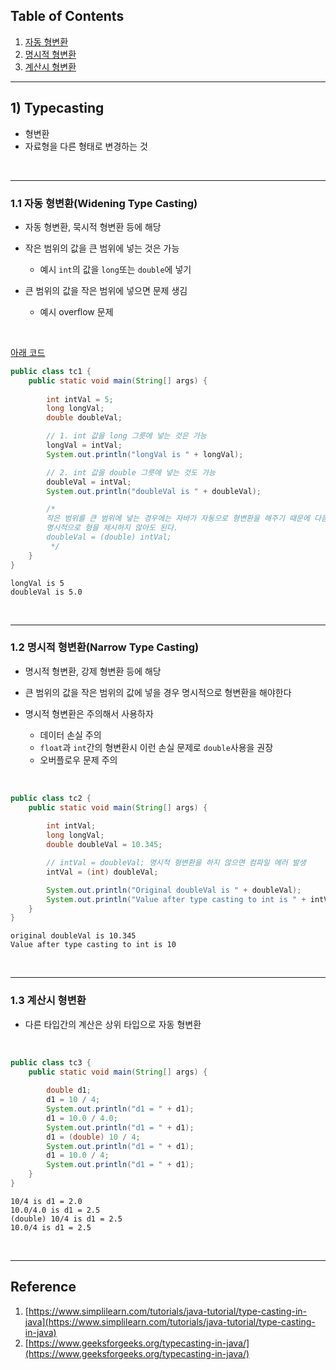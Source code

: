 ## Table of Contents

1. [자동 형변환](https://github.com/seungki1011/Data-Engineering/tree/main/java/(004)%20Typecasting#11-%EC%9E%90%EB%8F%99-%ED%98%95%EB%B3%80%ED%99%98widening-type-casting)
2. [명시적 형변환](https://github.com/seungki1011/Data-Engineering/tree/main/java/(004)%20Typecasting#12-%EB%AA%85%EC%8B%9C%EC%A0%81-%ED%98%95%EB%B3%80%ED%99%98narrow-type-casting)
3. [계산시 형변환](https://github.com/seungki1011/Data-Engineering/tree/main/java/(004)%20Typecasting#13-%EA%B3%84%EC%82%B0%EC%8B%9C-%ED%98%95%EB%B3%80%ED%99%98)

---

## 1) Typecasting

* 형변환
* 자료형을 다른 형태로 변경하는 것

<br>

---

### 1.1 자동 형변환(Widening Type Casting)

* 자동 형변환, 묵시적 형변환 등에 해당



* 작은 범위의 값을 큰 범위에 넣는 것은 가능
  * 예시 ```int```의 값을 ```long```또는 ```double```에 넣기



* 큰 범위의 값을 작은 범위에 넣으면 문제 생김
  * 예시 overflow 문제

<br>

[아래 코드](https://github.com/seungki1011/Data-Engineering/blob/main/java/start-java/src/main/java/de/java/typecasting/tc1.java)

```java
public class tc1 {
    public static void main(String[] args) {
      
        int intVal = 5;
        long longVal;
        double doubleVal;

        // 1. int 값을 long 그릇에 넣는 것은 가능
        longVal = intVal;
        System.out.println("longVal is " + longVal);

        // 2. int 값을 double 그릇에 넣는 것도 가능
        doubleVal = intVal;
        System.out.println("doubleVal is " + doubleVal);

        /*
        작은 범위를 큰 범위에 넣는 경우에는 자바가 자동으로 형변환을 해주기 때문에 다음과 같이
        명시적으로 형을 제시하지 않아도 된다.
        doubleVal = (double) intVal;
         */
    }
}
```

```
longVal is 5
doubleVal is 5.0
```

<br>

---

### 1.2 명시적 형변환(Narrow Type Casting)

* 명시적 형변환, 강제 형변환 등에 해당
* 큰 범위의 값을 작은 범위의 값에 넣을 경우 명시적으로 형변환을 해야한다



* 명시적 형변환은 주의해서 사용하자
  * 데이터 손실 주의
  * ```float```과 ```int```간의 형변환시 이런 손실 문제로 ```double```사용을 권장
  * 오버플로우 문제 주의

<br>

```java
public class tc2 {
    public static void main(String[] args) {
      
        int intVal;
        long longVal;
        double doubleVal = 10.345;

        // intVal = doubleVal; 명시적 형변환을 하지 않으면 컴파일 에러 발생
        intVal = (int) doubleVal;

        System.out.println("Original doubleVal is " + doubleVal);
        System.out.println("Value after type casting to int is " + intVal);
    }
}
```

```
original doubleVal is 10.345
Value after type casting to int is 10
```

<br>

---

### 1.3 계산시 형변환

* 다른 타입간의 계산은 상위 타입으로 자동 형변환

<br>

```java
public class tc3 {
    public static void main(String[] args) {
      
        double d1;
        d1 = 10 / 4;
        System.out.println("d1 = " + d1);
        d1 = 10.0 / 4.0;
        System.out.println("d1 = " + d1);
        d1 = (double) 10 / 4;
        System.out.println("d1 = " + d1);
        d1 = 10.0 / 4;
        System.out.println("d1 = " + d1);
    }
}
```

```
10/4 is d1 = 2.0
10.0/4.0 is d1 = 2.5
(double) 10/4 is d1 = 2.5
10.0/4 is d1 = 2.5
```

<br>

---

## Reference

1. [https://www.simplilearn.com/tutorials/java-tutorial/type-casting-in-java](https://www.simplilearn.com/tutorials/java-tutorial/type-casting-in-java)
2. [https://www.geeksforgeeks.org/typecasting-in-java/](https://www.geeksforgeeks.org/typecasting-in-java/)